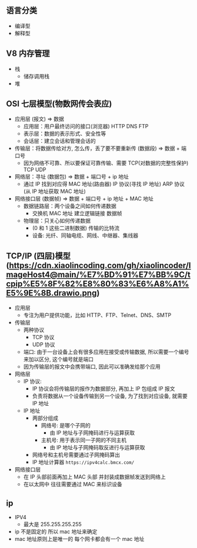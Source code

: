 ## 语言分类

- 编译型
- 解释型

## V8 内存管理

- 栈
  - 储存调用栈
- 堆

## OSI 七层模型(物数网传会表应)

- 应用层 (报文) => 数据
  - 应用层：用户最终访问的接口(浏览器) HTTP DNS FTP
  - 表示层：数据的表示形式、安全性等
  - 会话层：建立会话和管理会话的
- 传输层：将数据传给对方, 怎么传，丢了要不要重新传 (数据段) => 数据 + 端口号
  - 因为网络不可靠、所以要保证可靠传输、需要 TCP(对数据的完整性保护) TCP UDP
- 网络层：寻址 (数据包) => 数据 + 端口号 + ip 地址
  - 通过 IP 找到对应得 MAC 地址(路由器) IP 协议(寻找 IP 地址) ARP 协议(从 IP 地址获取 MAC 地址)
- 网络接口层 (数据帧) => 数据 + 端口号 + ip 地址 + MAC 地址
  - 数据链路层：两个设备之间如何传递数据
    - 交换机 MAC 地址 建立逻辑链接 数据帧
  - 物理层：只关心如何传递数据
    - (0 和 1 这些二进制数据) 传输的比特流
    - 设备: 光纤、同轴电缆、网线、中继器、集线器

## TCP/IP (四层)模型(https://cdn.xiaolincoding.com/gh/xiaolincoder/ImageHost4@main/%E7%BD%91%E7%BB%9C/tcpip%E5%8F%82%E8%80%83%E6%A8%A1%E5%9E%8B.drawio.png)

- 应用层
  - 专注为用户提供功能，比如 HTTP、FTP、Telnet、DNS、SMTP
- 传输层
  - 两种协议
    - TCP 协议
    - UDP 协议
  - 端口: 由于一台设备上会有很多应用在接受或传输数据, 所以需要一个编号来加以区分, 这个编号就是端口
  - 因为传输层的报文中会携带端口, 因此可以准确发给那个应用
- 网络层
  - IP 协议:
    - IP 协议会将传输层的报作为数据部分, 再加上 IP 包组成 IP 报文
    - 负责将数据从一个设备传输到另一个设备, 为了找到对应设备, 就需要 IP 地址
  - IP 地址
    - 两部分组成
      - 网络号: 是哪个子网的
        - 由 IP 地址与子网掩码进行与运算获取
      - 主机号: 用于表示同一子网的不同主机
        - 由 IP 地址与子网掩码取反进行与运算获取
    - 网络号和主机号需要通过子网掩码算出
    - IP 地址计算器 `https://ipv4calc.bmcx.com/`
- 网络接口层
  - 在 IP 头部前面再加上 MAC 头部 并封装成数据帧发送到网络上
  - 在以太网中 往往需要通过 MAC 来标识设备

## ip

- IPV4
  - 最大是 255.255.255.255
- ip 不是固定的 所以 mac 地址来确定
- mac 地址原则上是唯一的 每个网卡都会有一个 mac 地址
